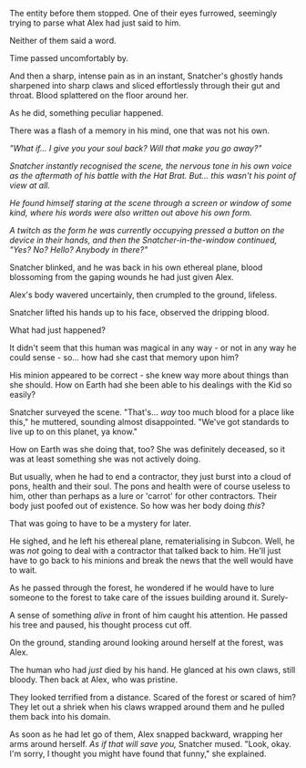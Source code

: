 The entity before them stopped. One of their eyes furrowed, seemingly trying to parse what Alex had just said to him.

Neither of them said a word.

Time passed uncomfortably by.

And then a sharp, intense pain as in an instant, Snatcher's ghostly hands sharpened into sharp claws and sliced effortlessly through their gut and throat. Blood splattered on the floor around her.

As he did, something peculiar happened.

There was a flash of a memory in his mind, one that was not his own.

*"What if... I give you your soul back? Will that make you go away?"*

*Snatcher instantly recognised the scene, the nervous tone in his own voice as the aftermath of his battle with the Hat Brat. But... this wasn't his point of view at all.*

*He found himself staring at the scene through a screen or window of some kind, where his words were also written out above his own form.*

*A twitch as the form he was currently occupying pressed a button on the device in their hands, and then the Snatcher-in-the-window continued, "Yes? No? Hello? Anybody in there?"*

Snatcher blinked, and he was back in his own ethereal plane, blood blossoming from the gaping wounds he had just given Alex.

Alex's body wavered uncertainly, then crumpled to the ground, lifeless.

Snatcher lifted his hands up to his face, observed the dripping blood.

What had just happened?

It didn't seem that this human was magical in any way - or not in any way he could sense - so... how had she cast that memory upon him?

His minion appeared to be correct - she knew way more about things than she should. How on Earth had she been able to his dealings with the Kid so easily?

Snatcher surveyed the scene. "That's... *way* too much blood for a place like this," he muttered, sounding almost disappointed. "We've got standards to live up to on this planet, ya know."

How on Earth was she doing that, too? She was definitely deceased, so it was at least something she was not actively doing.

But usually, when he had to end a contractor, they just burst into a cloud of pons, health and their soul. The pons and health were of course useless to him, other than perhaps as a lure or 'carrot' for other contractors. Their body just poofed out of existence. So how was her body doing *this*?

That was going to have to be a mystery for later.

He sighed, and he left his ethereal plane, rematerialising in Subcon. Well, he was *not* going to deal with a contractor that talked back to him. He'll just have to go back to his minions and break the news that the well would have to wait.

As he passed through the forest, he wondered if he would have to lure someone to the forest to take care of the issues building around it. Surely-

A sense of something *alive* in front of him caught his attention. He passed his tree and paused, his thought process cut off.

On the ground, standing around looking around herself at the forest, was Alex.

The human who had *just* died by his hand. He glanced at his own claws, still bloody. Then back at Alex, who was pristine.

They looked terrified from a distance. Scared of the forest or scared of him? They let out a shriek when his claws wrapped around them and he pulled them back into his domain. 

As soon as he had let go of them, Alex snapped backward, wrapping her arms around herself. *As if that will save you,* Snatcher mused. "Look, okay. I'm sorry, I thought you might have found that funny," she explained.